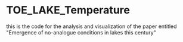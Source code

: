 # TOE_LAKE_Temperature
this is the code for the analysis and visualization of the paper entitled "Emergence of no-analogue conditions in lakes this century"
